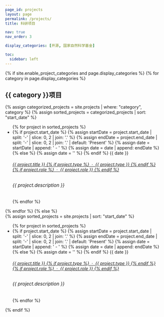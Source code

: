 ```yaml
---
page_id: projects
layout: page
permalink: /projects/
title: 科研项目

nav: true
nav_order: 3

display_categories: [开源, 国家自然科学基金]

toc:
  sidebar: left
---
```


<div class="projects">
{% if site.enable_project_categories and page.display_categories %}
<!-- Display categorized projects -->
  {% for category in page.display_categories %}
    <div class="card mt-3 p-3">
      <h2 class="category">{{ category }}项目</h2>
      {% assign categorized_projects = site.projects | where: "category", category %}
      {% assign sorted_projects = categorized_projects | sort: "start_date" %}
      <ul class="card-text font-weight-light list-group list-group-flush">
        {% for project in sorted_projects %}
          <li class="list-group-item">
            <div class="row">
              <div class="col-xs-2 cl-sm-2 col-md-2 text-center">
                {% if project.start_date %}
                  {% assign startDate = project.start_date | split: '-' | slice: 0, 2 | join: '.' %}
                  {% assign endDate = project.end_date | split: '-' | slice: 0, 2 | join: '.' | default: 'Present' %}
                  {% assign date = startDate | append: ' - ' %}
                  {% assign date = date | append: endDate %}
                {% else %}
                  {% assign date = '' %}
                {% endif %}
                <span class="badge font-weight-bold danger-color-dark text-uppercase align-middle" style="min-width: 75px"> {{ date }} </span>
              </div>
              <div class="col-xs-10 cl-sm-10 col-md-10 mt-2 mt-md-0">
                <h6 class="title font-weight-bold ml-1 ml-md-4">
                  <a href="{{ project.url }}">
                    {{ project.title }}
                    {% if project.type %} &nbsp·&nbsp {{ project.type }} {% endif %}
                    {% if project.role %} &nbsp·&nbsp {{ project.role }} {% endif %}
                  </a>
                </h6>
                <h6 class="ml-1 ml-md-4" style="font-size: 0.95rem; font-style: italic">{{ project.description }}</h6>
              </div>
            </div>
          </li>
        {% endfor %}
      </ul>
    </div>
  {% endfor %}
{% else %}
<!-- Display projects without categories -->
  <div class="card mt-3 p-3">
    {% assign sorted_projects = site.projects | sort: "start_date" %}
    <ul class="card-text font-weight-light list-group list-group-flush">
      {% for project in sorted_projects %}
        <li class="list-group-item">
          <div class="row">
            <div class="col-xs-2 cl-sm-2 col-md-2 text-center">
              {% if project.start_date %}
                {% assign startDate = project.start_date | split: '-' | slice: 0, 2 | join: '.' %}
                {% assign endDate = project.end_date | split: '-' | slice: 0, 2 | join: '.' | default: 'Present' %}
                {% assign date = startDate | append: ' - ' %}
                {% assign date = date | append: endDate %}
              {% else %}
                {% assign date = '' %}
              {% endif %}
              <span class="badge font-weight-bold text-uppercase align-middle" style="min-width: 75px"> {{ date }} </span>
            </div>
            <div class="col-xs-10 cl-sm-10 col-md-10 mt-2 mt-md-0">
              <h6 class="title font-weight-bold ml-1 ml-md-4">
                <a href="{{ project.url }}">
                  {{ project.title }}
                  {% if project.type %} &nbsp·&nbsp {{ project.type }} {% endif %}
                  {% if project.role %} &nbsp·&nbsp {{ project.role }} {% endif %}
                </a>
              </h6>
              <h6 class="ml-1 ml-md-4" style="font-size: 0.95rem; font-style: italic">{{ project.description }}</h6>
            </div>
          </div>
        </li>
      {% endfor %}
    </ul>
  </div>
{% endif %}
</div>
